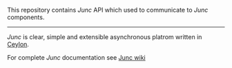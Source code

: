 This repository contains _Junc_ API which used to communicate to _Junc_ components.


***

_Junc_ is clear, simple and extensible asynchronous platrom written in [Ceylon](http://ceylon-lang.org/).  

For complete _Junc_ documentation see [Junc wiki](https://github.com/JuncDev/Junc-wiki/wiki)
